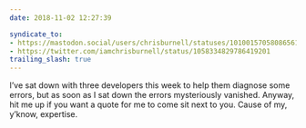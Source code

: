 ```yaml
---
date: 2018-11-02 12:27:39

syndicate_to:
- https://mastodon.social/users/chrisburnell/statuses/101001570580865615
- https://twitter.com/iamchrisburnell/status/1058334829786419201
trailing_slash: true
---
```


I’ve sat down with three developers this week to help them diagnose some errors, but as soon as I sat down the errors mysteriously vanished. Anyway, hit me up if you want a quote for me to come sit next to you. Cause of my, y’know, expertise.
